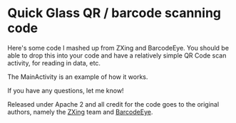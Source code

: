 # Quick Glass QR / barcode scanning code

Here's some code I mashed up from ZXing and BarcodeEye. You should be able to drop this into your code and have a relatively simple QR Code scan activity, for reading in data, etc.

The MainActivity is an example of how it works.

If you have any questions, let me know!

Released under Apache 2 and all credit for the code goes to the original authors, namely the [ZXing](https://github.com/zxing) team and [BarcodeEye](https://github.com/barcodeeye).

